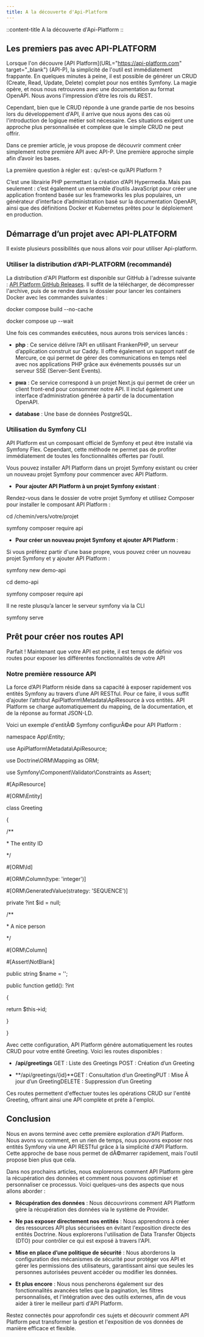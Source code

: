 ```yaml
---
title: A la découverte d'Api-Platform
---
```


::content-title
A la découverte d'Api-Platform
::

## Les premiers pas avec API-PLATFORM

Lorsque l'on découvre [API Platform](URL="https://api-platform.com" target="_blank") (API-P), la simplicité de l'outil est immédiatement frappante. En quelques minutes à peine, il est possible de générer un CRUD (Create, Read, Update, Delete) complet pour nos entités Symfony. La magie opère, et nous nous retrouvons avec une documentation au format OpenAPI. Nous avons l'impression d’être les rois du REST.

Cependant, bien que le CRUD réponde à une grande partie de nos besoins lors du développement d'API, il arrive que nous ayons des cas où l'introduction de logique métier soit nécessaire. Ces situations exigent une approche plus personnalisée et complexe que le simple CRUD ne peut offrir.

Dans ce premier article, je vous propose de découvrir comment créer simplement notre première API avec API-P. Une première approche simple afin d’avoir les bases.

La première question à régler est : qu’est-ce qu’API Platform ?

C’est une librairie PHP permettant la création d’API Hypermedia. Mais pas seulement : c’est également un ensemble d’outils JavaScript pour créer une application frontend basée sur les frameworks les plus populaires, un générateur d’interface d’administration basé sur la documentation OpenAPI, ainsi que des définitions Docker et Kubernetes prêtes pour le déploiement en production.

## Démarrage d’un projet avec API-PLATFORM

Il existe plusieurs possibilités que nous allons voir pour utiliser Api-platform.

### Utiliser la distribution d’API-PLATFORM (recommandé)

La distribution d'API Platform est disponible sur GitHub à l'adresse suivante : [API Platform GitHub Releases](https://github.com/api-platform/api-platform/releases/latest). Il suffit de la télécharger, de décompresser l'archive, puis de se rendre dans le dossier pour lancer les containers Docker avec les commandes suivantes :

docker compose build --no-cache 

docker compose up --wait

Une fois ces commandes exécutées, nous aurons trois services lancés :

*   **php** : Ce service délivre l’API en utilisant FrankenPHP, un serveur d’application construit sur Caddy. Il offre également un support natif de Mercure, ce qui permet de gérer des communications en temps réel avec nos applications PHP grâce aux événements poussés sur un serveur SSE (Server-Sent Events).

*   **pwa** : Ce service correspond à un projet Next.js qui permet de créer un client front-end pour consommer notre API. Il inclut également une interface d’administration générée à partir de la documentation OpenAPI.

*   **database** : Une base de données PostgreSQL.


### Utilisation du Symfony CLI

API Platform est un composant officiel de Symfony et peut être installé via Symfony Flex. Cependant, cette méthode ne permet pas de profiter immédiatement de toutes les fonctionnalités offertes par l’outil.

Vous pouvez installer API Platform dans un projet Symfony existant ou créer un nouveau projet Symfony pour commencer avec API Platform.

*   **Pour ajouter API Platform à un projet Symfony existant** :


Rendez-vous dans le dossier de votre projet Symfony et utilisez Composer pour installer le composant API Platform :

cd /chemin/vers/votre/projet

symfony composer require api

*   **Pour créer un nouveau projet Symfony et ajouter API Platform** :


Si vous préférez partir d'une base propre, vous pouvez créer un nouveau projet Symfony et y ajouter API Platform :

symfony new demo-api

cd demo-api

symfony composer require api

Il ne reste plusqu’a lancer le serveur symfony via la CLI

symfony serve

## Prêt pour créer nos routes API

Parfait ! Maintenant que votre API est prète, il est temps de définir vos routes pour exposer les différentes fonctionnalités de votre API

### Notre première ressource API

La force d’API Platform réside dans sa capacité à exposer rapidement vos entités Symfony au travers d’une API RESTful. Pour ce faire, il vous suffit d’ajouter l’attribut ApiPlatform\\Metadata\\ApiResource à vos entités. API Platform se charge automatiquement du mapping, de la documentation, et de la réponse au format JSON-LD.

Voici un exemple d'entitÃ© Symfony configurÃ©e pour API Platform :

namespace App\\Entity;

use ApiPlatform\\Metadata\\ApiResource;

use Doctrine\\ORM\\Mapping as ORM;

use Symfony\\Component\\Validator\\Constraints as Assert;

#\[ApiResource\]

#\[ORM\\Entity\]

class Greeting

{

/\*\*

\* The entity ID

\*/

#\[ORM\\Id\]

#\[ORM\\Column(type: 'integer')\]

#\[ORM\\GeneratedValue(strategy: 'SEQUENCE')\]

private ?int $id = null;

/\*\*

\* A nice person

\*/

#\[ORM\\Column\]

#\[Assert\\NotBlank\]

public string $name = '';

public function getId(): ?int

{

return $this->id;

}

}

Avec cette configuration, API Platform génére automatiquement les routes CRUD pour votre entité Greeting. Voici les routes disponibles :

*   **/api/greetings**
GET : Liste des Greetings
POST : Création d’un Greeting

*   **/api/greetings/{id}**GET : Consultation d’un GreetingPUT : Mise Ã  jour d’un GreetingDELETE : Suppression d’un Greeting


Ces routes permettent d'effectuer toutes les opérations CRUD sur l'entité Greeting, offrant ainsi une API complète et préte à l'emploi.

## Conclusion

Nous en avons terminé avec cette première exploration d'API Platform. Nous avons vu comment, en un rien de temps, nous pouvons exposer nos entités Symfony via une API RESTful grâce à la simplicité d'API Platform. Cette approche de base nous permet de dÃ©marrer rapidement, mais l'outil propose bien plus que cela.

Dans nos prochains articles, nous explorerons comment API Platform gère la récupération des données et comment nous pouvons optimiser et personnaliser ce processus. Voici quelques-uns des aspects que nous allons aborder :

*   **Récupération des données** : Nous découvrirons comment API Platform gère la récupération des données via le système de Provider.

*   **Ne pas exposer directement nos entités** : Nous apprendrons à créer des ressources API plus sécurisées en évitant l'exposition directe des entités Doctrine. Nous explorerons l'utilisation de Data Transfer Objects (DTO) pour contrôler ce qui est exposé à travers l'API.

*   **Mise en place d’une politique de sécurité** : Nous aborderons la configuration des mécanismes de sécurité pour protéger vos API et gérer les permissions des utilisateurs, garantissant ainsi que seules les personnes autorisées peuvent accéder ou modifier les données.

*   **Et plus encore** : Nous nous pencherons également sur des fonctionnalités avancées telles que la pagination, les filtres personnalisés, et l'intégration avec des outils externes, afin de vous aider à tirer le meilleur parti d'API Platform.


Restez connectés pour approfondir ces sujets et découvrir comment API Platform peut transformer la gestion et l'exposition de vos données de manière efficace et flexible.
